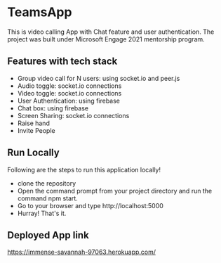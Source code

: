 # TeamsApp

This is video calling App with Chat feature and user authentication. The project was built under Microsoft Engage 2021 mentorship program.

## Features with tech stack

- Group video call for N users: using socket.io and peer.js
- Audio toggle: socket.io connections
- Video toggle: socket.io connections
- User Authentication: using firebase
- Chat box: using firebase
- Screen Sharing: socket.io connections
- Raise hand
- Invite People


## Run Locally

 Following are the steps to run this application locally!

 - clone the repository
 - Open the command prompt from your project directory and run the command npm start.
 - Go to your browser and type http://localhost:5000
 - Hurray! That's it.

## Deployed App link
   https://immense-savannah-97063.herokuapp.com/
